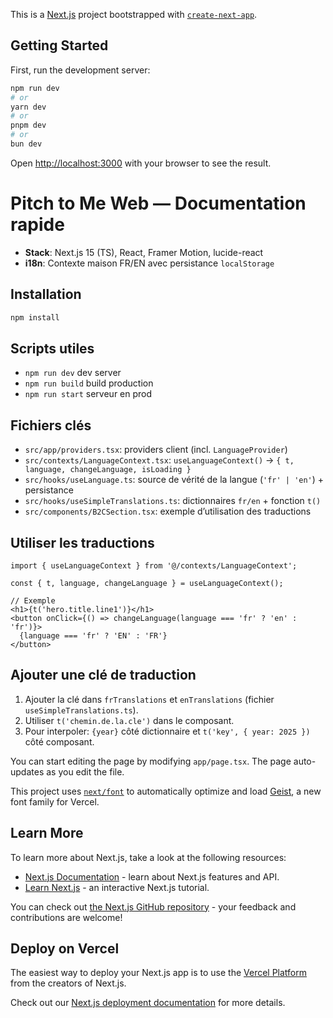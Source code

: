 This is a [Next.js](https://nextjs.org) project bootstrapped with [`create-next-app`](https://nextjs.org/docs/app/api-reference/cli/create-next-app).

## Getting Started

First, run the development server:

```bash
npm run dev
# or
yarn dev
# or
pnpm dev
# or
bun dev
```

Open [http://localhost:3000](http://localhost:3000) with your browser to see the result.

# Pitch to Me Web — Documentation rapide

- __Stack__: Next.js 15 (TS), React, Framer Motion, lucide-react
- __i18n__: Contexte maison FR/EN avec persistance `localStorage`

## Installation
```bash
npm install
```

## Scripts utiles
- `npm run dev` dev server
- `npm run build` build production
- `npm run start` serveur en prod

## Fichiers clés
- `src/app/providers.tsx`: providers client (incl. `LanguageProvider`)
- `src/contexts/LanguageContext.tsx`: `useLanguageContext()` → `{ t, language, changeLanguage, isLoading }`
- `src/hooks/useLanguage.ts`: source de vérité de la langue (`'fr' | 'en'`) + persistance
- `src/hooks/useSimpleTranslations.ts`: dictionnaires `fr/en` + fonction `t()`
- `src/components/B2CSection.tsx`: exemple d’utilisation des traductions

## Utiliser les traductions
```tsx
import { useLanguageContext } from '@/contexts/LanguageContext';

const { t, language, changeLanguage } = useLanguageContext();

// Exemple
<h1>{t('hero.title.line1')}</h1>
<button onClick={() => changeLanguage(language === 'fr' ? 'en' : 'fr')}>
  {language === 'fr' ? 'EN' : 'FR'}
</button>
```

## Ajouter une clé de traduction
1) Ajouter la clé dans `frTranslations` et `enTranslations` (fichier `useSimpleTranslations.ts`).
2) Utiliser `t('chemin.de.la.cle')` dans le composant.
3) Pour interpoler: `{year}` côté dictionnaire et `t('key', { year: 2025 })` côté composant.

You can start editing the page by modifying `app/page.tsx`. The page auto-updates as you edit the file.

This project uses [`next/font`](https://nextjs.org/docs/app/building-your-application/optimizing/fonts) to automatically optimize and load [Geist](https://vercel.com/font), a new font family for Vercel.

## Learn More

To learn more about Next.js, take a look at the following resources:

- [Next.js Documentation](https://nextjs.org/docs) - learn about Next.js features and API.
- [Learn Next.js](https://nextjs.org/learn) - an interactive Next.js tutorial.

You can check out [the Next.js GitHub repository](https://github.com/vercel/next.js) - your feedback and contributions are welcome!

## Deploy on Vercel

The easiest way to deploy your Next.js app is to use the [Vercel Platform](https://vercel.com/new?utm_medium=default-template&filter=next.js&utm_source=create-next-app&utm_campaign=create-next-app-readme) from the creators of Next.js.

Check out our [Next.js deployment documentation](https://nextjs.org/docs/app/building-your-application/deploying) for more details.
